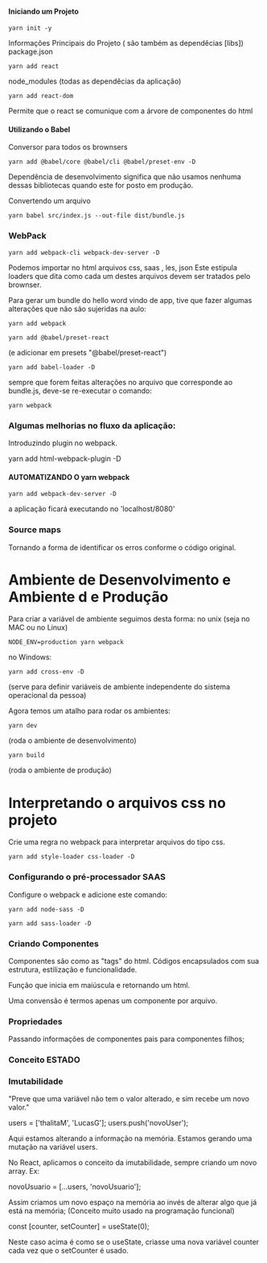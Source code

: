 #### Iniciando um Projeto

    yarn init -y

Informações Principais do Projeto
( são também as dependêcias [libs])
package.json

    yarn add react

node_modules (todas as dependêcias da aplicação)

    yarn add react-dom

Permite que o react se comunique com a árvore de componentes do html

#### Utilizando o Babel

Conversor para todos os brownsers

    yarn add @babel/core @babel/cli @babel/preset-env -D

Dependência de desenvolvimento significa que não usamos nenhuma dessas
bibliotecas quando este for posto em produção.

Convertendo um arquivo

    yarn babel src/index.js --out-file dist/bundle.js

### WebPack

    yarn add webpack-cli webpack-dev-server -D

Podemos importar no html arquivos css, saas , les, json
Este estipula loaders que dita como cada um destes arquivos devem ser tratados pelo brownser.

Para gerar um bundle do hello word vindo de app, tive que fazer algumas alterações que não são sujeridas na aulo:

    yarn add webpack

    yarn add @babel/preset-react

(e adicionar em presets "@babel/preset-react")

    yarn add babel-loader -D

sempre que forem feitas alterações no arquivo que corresponde ao bundle.js, deve-se re-executar o comando:

    yarn webpack

### Algumas melhorias no fluxo da aplicação:

Introduzindo plugin no webpack.

yarn add html-webpack-plugin -D

#### AUTOMATIZANDO O yarn webpack

    yarn add webpack-dev-server -D

a aplicação ficará executando no 'localhost/8080'

### Source maps

Tornando a forma de identificar os erros conforme o código original.

# Ambiente de Desenvolvimento e Ambiente d e Produção

Para criar a variável de ambiente seguimos desta forma:
no unix (seja no MAC ou no Linux)

    NODE_ENV=production yarn webpack

no Windows:

    yarn add cross-env -D

(serve para definir variáveis de ambiente independente do sistema operacional da pessoa)

Agora temos um atalho para rodar os ambientes:

    yarn dev

(roda o ambiente de desenvolvimento)

    yarn build

(roda o ambiente de produção)

# Interpretando o arquivos css no projeto

Crie uma regra no webpack para interpretar arquivos do tipo css.

    yarn add style-loader css-loader -D

### Configurando o pré-processador SAAS

Configure o webpack e adicione este comando:

    yarn add node-sass -D

    yarn add sass-loader -D

### Criando Componentes

Componentes são como as "tags" do html.
Códigos encapsulados com sua estrutura, estilização e funcionalidade.

Função que inicia em maiúscula e retornando um html.

Uma convensão é termos apenas um componente por arquivo.

### Propriedades

Passando informações de componentes pais para componentes filhos;

### Conceito ESTADO

### Imutabilidade

"Preve que uma variável não tem o valor alterado, e sim recebe um novo valor."

users = ['thalitaM', 'LucasG'];
users.push('novoUser');

Aqui estamos alterando a informação na memória.
Estamos gerando uma mutação na variável users.

No React, aplicamos o conceito da imutabilidade, sempre criando um novo array. Ex:

novoUsuario = [...users, 'novoUsuario'];

Assim criamos um novo espaço na memória ao invés de alterar algo que já está na memória;
(Conceito muito usado na programação funcional)

const [counter, setCounter] = useState(0);

Neste caso acima é como se o useState, criasse uma nova variável counter cada vez que o setCounter é usado.
